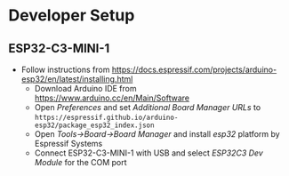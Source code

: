 # Developer Setup

## ESP32-C3-MINI-1
- Follow instructions from https://docs.espressif.com/projects/arduino-esp32/en/latest/installing.html
  - Download Arduino IDE from https://www.arduino.cc/en/Main/Software
  - Open _Preferences_ and set _Additional Board Manager URLs_ to `https://espressif.github.io/arduino-esp32/package_esp32_index.json`
  - Open _Tools->Board->Board Manager_ and install _esp32_ platform by Espressif Systems
  - Connect ESP32-C3-MINI-1 with USB and select _ESP32C3 Dev Module_ for the COM port
